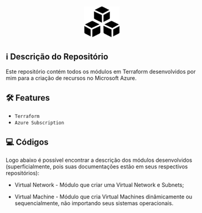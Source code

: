 <h1 align="center">
    <img alt="Modules Logo" height="80" title="Modules" src="../../.github/modules.png">
</h1>

## :information_source: Descrição do Repositório

Este repositório contém todos os módulos em Terraform desenvolvidos por mim para a criação de recursos no Microsoft Azure.

## :hammer_and_wrench: Features

- `Terraform`
- `Azure Subscription`

## :computer: Códigos

Logo abaixo é possível encontrar a descrição dos módulos desenvolvidos (superficialmente, pois suas documentações estão em seus respectivos repositórios):

- Virtual Network - Módulo que criar uma Virtual Network e Subnets;

- Virtual Machine - Módulo que cria Virtual Machines dinâmicamente ou sequencialmente, não importando seus sistemas operacionais.